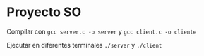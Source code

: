 # Proyecto SO

Compilar con `gcc server.c -o server` y `gcc client.c -o cliente`

Ejecutar en diferentes terminales `./server` y `./client`
